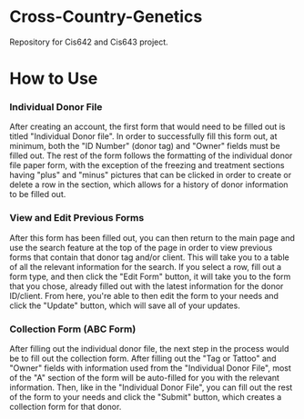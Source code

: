 # Cross-Country-Genetics
Repository for Cis642 and Cis643 project.

# How to Use

### Individual Donor File
After creating an account, the first form that would need to be filled out is titled "Individual Donor file". In order to successfully fill this form out, at minimum, both the "ID Number" (donor tag) and "Owner" fields must be filled out. The rest of the form follows the formatting of the individual donor file paper form, with the exception of the freezing and treatment sections having "plus" and "minus" pictures that can be clicked in order to create or delete a row in the section, which allows for a history of donor information to be filled out. 

### View and Edit Previous Forms
After this form has been filled out, you can then return to the main page and use the search feature at the top of the page in order to view previous forms that contain that donor tag and/or client. This will take you to a table of all the relevant information for the search. If you select a row, fill out a form type, and then click the "Edit Form" button, it will take you to the form that you chose, already filled out with the latest information for the donor ID/client. From here, you're able to then edit the form to your needs and click the "Update" button, which will save all of your updates.

### Collection Form (ABC Form)
After filling out the individual donor file, the next step in the process would be to fill out the collection form. After filling out the "Tag or Tattoo" and "Owner" fields with information used from the "Individual Donor File", most of the "A" section of the form will be auto-filled for you with the relevant information. Then, like in the "Individual Donor File", you can fill out the rest of the form to your needs and click the "Submit" button, which creates a collection form for that donor. 
